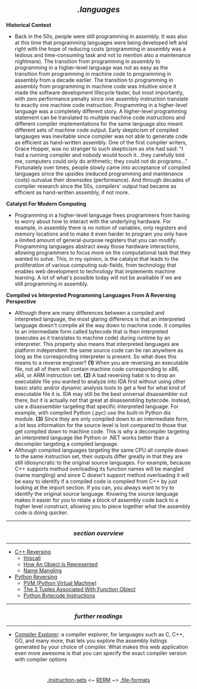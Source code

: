 ## *<p align='center'>.languages</p>*

__Historical Context__
* Back in the 50s, people were still programming in assembly. It was also at this time that programming languages were being developed left and right with the hope of reducing costs (programming in assembly was a tedious and time-consuming task and not to mention also a maintenance nightmare). The transition from programming in assembly to programming in a higher-level language was not as easy as the transition from programming in machine code to programming in assembly from a decade earlier. The transition to programming in assembly from programming in machine code was intuitive since it made the software development lifecycle faster, but most importantly, with zero performance penalty since one assembly instruction translate to exactly one machine code instruction. Programming in a higher-level language was a completely different story. A higher-level programming statement can be translated to multiple machine code instructions and different compiler implementations for the same language also meant different sets of machine code output. Early skepticism of compiled langauges was inevitable since compiler was not able to generate code as efficient as hand-written assembly. One of the first compiler writers, Grace Hopper, was no stranger to such skepticism as she had said: "I had a running compiler and nobody would touch it...they carefully told me, computers could only do arithmetic; they could not do programs..." Fortunately over times, people slowly came into acceptance of compiled languages since the upsides (reduced programming and mantenance costs) outvalue their downsides (performance). And through decades of compiler research since the 50s, compilers' output had became as efficient as hand-written assembly, if not more.   

__Catalyst For Modern Computing__
* Programming in a higher-level language frees programmers from having to worry about how to interact with the underlying hardware. For example, in assembly there is no notion of variables, only registers and memory locations and to make it even harder to program you only have a limited amount of general-purpose registers that you can modify. Programming languages abstract away those hardware interactions, allowing programmers to focus more on the computational task that they wanted to solve. This, in my opinion, is the catalyst that leads to the proliferation of various computing sub-fields, from technology that enables web development to technology that implements machine learning. A lot of what's possible today will not be availiable if we are still programming in assembly.

__Compiled vs Interpreted Programming Languages From A Reversing Perspective__
* Although there are many differences between a compiled and interpreted language, the most glaring difference is that an interpreted language doesn't compile all the way down to machine code. It compiles to an intermediate form called bytecode that is then interpreted (executes as it translates to machine code) during runtime by an interpreter. This property also means that interpreted languages are platform independent: the same source code can be ran anywhere as long as the corresponding interpreter is present. So what does this means to a reverse engineer? __(1)__ When you are reversing an executable file, not all of them will contain machine code corresponding to x86, x64, or ARM instruction set. __(2)__ A bad reversing habit is to drop an executable file you wanted to analyze into IDA first without using other basic static and/or dynamic analysis tools to get a feel for what kind of executable file it is. IDA may still be the best universal disassembler out there, but it is actually not that great at disassembling bytecode. Instead, use a disassembler targeting that specific interpreted language. For example, with compiled Python (.pyc) use the built-in Python dis module. __(3)__ Since they are only compiled down to an intermediate form, a lot less information for the source level is lost compared to those that get compiled down to machine code. This is why a decompiler targeting an interpreted language like Python or .NET works better than a decompiler targeting a compiled language. 
* Although compiled languages targeting the same CPU all compile down to the same instruction set, their outputs differ greatly in that they are still idiosyncratic to the original source languages. For example, because C++ supports method overloading its function names will be mangled (name mangling) and since C doesn't support method overloading it will be easy to identify if a compiled code is compiled from C++ by just looking at the import section. If you can, you always want to try to identify the original source language. Knowing the source language makes it easier for you to relate a block of assembly code back to a higher level construct, allowing you to piece together what the assembly code is doing quicker.     

---
### *<p align='center'> section overview </p>*
---
* [C++ Reversing](C++_Reversing.md)
  * [thiscall](C++_Reversing.md#-thiscall-)
  * [How An Object Is Represented](C++_Reversing.md#-how-an-object-is-represented-)
  * [Name Mangling](C++_Reversing.md#-name-mangling-)
* [Python Reversing](Python_Reversing.md)
  * [PVM (Python Virtual Machine)](Python_Reversing.md#-pvm-python-virtual-machine-)
  * [The 3 Tuples Associated With Function Object](Python_Reversing.md#-the-3-tuples-associated-with-function-object-)
  * [Python Bytecode Instructions](Python_Reversing.md#-python-bytecode-instructions-)

---
### *<p align='center'> further readings </p>*
---
* [Compiler Explorer](https://godbolt.org/): a compiler explorer, for languages such as C, C++, GO, and many more, that lets you explore the assembly listings generated by your choice of compiler. What makes this web application even more awesome is that you can specify the exact compiler version with compiler options 

#
<p align='center'><a href="/contents/instruction-sets/instruction-sets.md">.instruction-sets</a> <~ <a href="/README.md#table-of-contents">RERM</a> ~> <a href="/contents/file-formats/file-formats.md">.file-formats</a></p>
